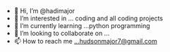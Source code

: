 - 👋 Hi, I’m @hadimajor
- 👀 I’m interested in ... coding and all coding projects
- 🌱 I’m currently learning ...python programming
- 💞️ I’m looking to collaborate on ...
- 📫 How to reach me ...hudsonmajor7@gmail.com

<!---
hadimajor/hadimajor is a ✨ special ✨ repository because its `README.md` (this file) appears on your GitHub profile.
You can click the Preview link to take a look at your changes.
--->
